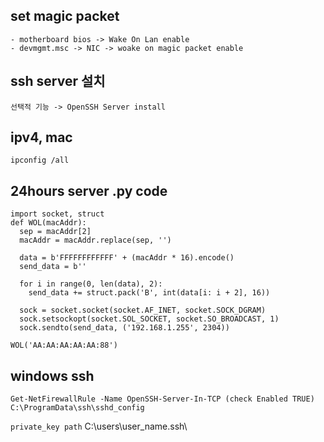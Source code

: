 ## set magic packet
    - motherboard bios -> Wake On Lan enable
    - devmgmt.msc -> NIC -> woake on magic packet enable
## ssh server 설치
    선택적 기능 -> OpenSSH Server install
## ipv4, mac
    ipconfig /all
## 24hours server .py code
```
import socket, struct
def WOL(macAddr):
  sep = macAddr[2]
  macAddr = macAddr.replace(sep, '')

  data = b'FFFFFFFFFFFF' + (macAddr * 16).encode()
  send_data = b''

  for i in range(0, len(data), 2):
    send_data += struct.pack('B', int(data[i: i + 2], 16))

  sock = socket.socket(socket.AF_INET, socket.SOCK_DGRAM)
  sock.setsockopt(socket.SOL_SOCKET, socket.SO_BROADCAST, 1)
  sock.sendto(send_data, ('192.168.1.255', 2304)) 

WOL('AA:AA:AA:AA:AA:88')
```

## windows ssh 
    Get-NetFirewallRule -Name OpenSSH-Server-In-TCP (check Enabled TRUE)
    C:\ProgramData\ssh\sshd_config
`private_key path` C:\users\user_name\.ssh\
    
